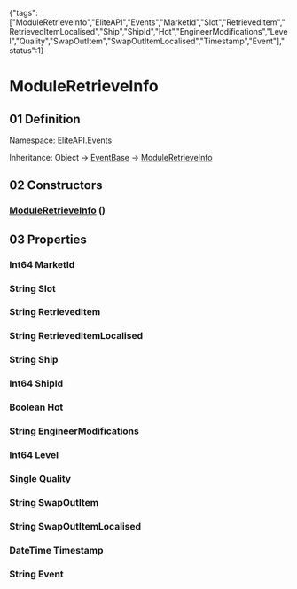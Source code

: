 {"tags":["ModuleRetrieveInfo","EliteAPI","Events","MarketId","Slot","RetrievedItem","RetrievedItemLocalised","Ship","ShipId","Hot","EngineerModifications","Level","Quality","SwapOutItem","SwapOutItemLocalised","Timestamp","Event"],"status":1}

# ModuleRetrieveInfo

## 01 Definition

Namespace: <span class='code'>EliteAPI.Events</span>

Inheritance: <span class='code'>Object</span> → <span class='code'>[EventBase](../../EliteAPI/Events/EventBase.html)</span> → <span class='code'>[ModuleRetrieveInfo](../../EliteAPI/Events/ModuleRetrieveInfo.html)</span>

## 02 Constructors

### <span class='code'>[ModuleRetrieveInfo](../../EliteAPI/Events/ModuleRetrieveInfo.html)</span> ()

## 03 Properties

### <span class='code'>Int64</span> MarketId

### <span class='code'>String</span> Slot

### <span class='code'>String</span> RetrievedItem

### <span class='code'>String</span> RetrievedItemLocalised

### <span class='code'>String</span> Ship

### <span class='code'>Int64</span> ShipId

### <span class='code'>Boolean</span> Hot

### <span class='code'>String</span> EngineerModifications

### <span class='code'>Int64</span> Level

### <span class='code'>Single</span> Quality

### <span class='code'>String</span> SwapOutItem

### <span class='code'>String</span> SwapOutItemLocalised

### <span class='code'>DateTime</span> Timestamp

### <span class='code'>String</span> Event

